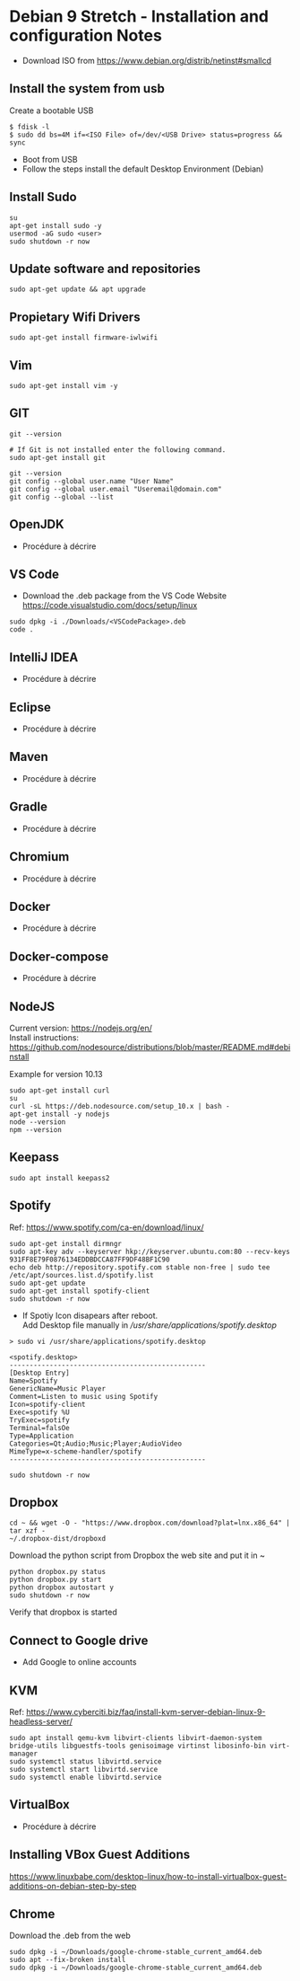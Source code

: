 # Debian 9 Stretch - Installation and configuration Notes

- Download ISO from https://www.debian.org/distrib/netinst#smallcd

## Install the system from usb
Create a bootable USB

```
$ fdisk -l
$ sudo dd bs=4M if=<ISO File> of=/dev/<USB Drive> status=progress && sync
```
- Boot from USB
- Follow the steps install the default Desktop Environment (Debian)

## Install Sudo
```
su
apt-get install sudo -y
usermod -aG sudo <user>
sudo shutdown -r now
```

## Update software and repositories
```
sudo apt-get update && apt upgrade
```

## Propietary Wifi Drivers
```
sudo apt-get install firmware-iwlwifi
```

## Vim
```
sudo apt-get install vim -y
```
## GIT

```
git --version

# If Git is not installed enter the following command.
sudo apt-get install git

git --version
git config --global user.name "User Name"
git config --global user.email "Useremail@domain.com"
git config --global --list
```

## OpenJDK
- Procédure à décrire

## VS Code

- Download the .deb package from the VS Code Website
https://code.visualstudio.com/docs/setup/linux  

```
sudo dpkg -i ./Downloads/<VSCodePackage>.deb 
code .
```

## IntelliJ IDEA
- Procédure à décrire

## Eclipse
- Procédure à décrire

## Maven
- Procédure à décrire

## Gradle
- Procédure à décrire

## Chromium
- Procédure à décrire

## Docker
- Procédure à décrire

## Docker-compose
- Procédure à décrire

## NodeJS

Current version: https://nodejs.org/en/  
Install instructions: https://github.com/nodesource/distributions/blob/master/README.md#debinstall

Example for version 10.13

```
sudo apt-get install curl
su
curl -sL https://deb.nodesource.com/setup_10.x | bash -
apt-get install -y nodejs
node --version
npm --version
```

## Keepass
```
sudo apt install keepass2
```

## Spotify
Ref: https://www.spotify.com/ca-en/download/linux/

```
sudo apt-get install dirmngr
sudo apt-key adv --keyserver hkp://keyserver.ubuntu.com:80 --recv-keys 931FF8E79F0876134EDDBDCCA87FF9DF48BF1C90
echo deb http://repository.spotify.com stable non-free | sudo tee /etc/apt/sources.list.d/spotify.list
sudo apt-get update
sudo apt-get install spotify-client
sudo shutdown -r now
```

- If Spotiy Icon disapears after reboot.  
Add Desktop file manually in */usr/share/applications/spotify.desktop*

```
> sudo vi /usr/share/applications/spotify.desktop

<spotify.desktop>
-------------------------------------------------
[Desktop Entry]
Name=Spotify
GenericName=Music Player
Comment=Listen to music using Spotify
Icon=spotify-client
Exec=spotify %U
TryExec=spotify
Terminal=falsOe
Type=Application
Categories=Qt;Audio;Music;Player;AudioVideo
MimeType=x-scheme-handler/spotify
-------------------------------------------------

sudo shutdown -r now
```

## Dropbox

```
cd ~ && wget -O - "https://www.dropbox.com/download?plat=lnx.x86_64" | tar xzf -
~/.dropbox-dist/dropboxd
```
Download the python script from Dropbox the web site and put it in ~

```
python dropbox.py status
python dropbox.py start
python dropbox autostart y
sudo shutdown -r now
```
Verify that dropbox is started

## Connect to Google drive

- Add Google to online accounts

## KVM
Ref: https://www.cyberciti.biz/faq/install-kvm-server-debian-linux-9-headless-server/

```
sudo apt install qemu-kvm libvirt-clients libvirt-daemon-system bridge-utils libguestfs-tools genisoimage virtinst libosinfo-bin virt-manager
sudo systemctl status libvirtd.service
sudo systemctl start libvirtd.service
sudo systemctl enable libvirtd.service
```

## VirtualBox
- Procédure à décrire

## Installing VBox Guest Additions
https://www.linuxbabe.com/desktop-linux/how-to-install-virtualbox-guest-additions-on-debian-step-by-step

## Chrome

Download the .deb from the web

```
sudo dpkg -i ~/Downloads/google-chrome-stable_current_amd64.deb
sudo apt --fix-broken install
sudo dpkg -i ~/Downloads/google-chrome-stable_current_amd64.deb
```